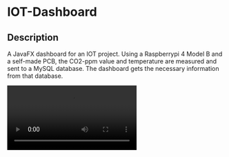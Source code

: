 # IOT-Dashboard
## Description
A JavaFX dashboard for an IOT project. Using a Raspberrypi 4 Model B and a self-made PCB, the CO2-ppm value and temperature are measured and sent to a MySQL database. The dashboard gets the necessary information from that database.

![VIDEO](IOT_Dashboard.mp4)